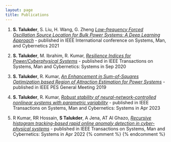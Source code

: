 ```yaml
---
layout: page
title: Publications
---
```

1. **S. Talukder**, S. Liu, H. Wang, G. Zheng [*Low-frequency Forced Oscillation Source Location for Bulk Power Systems: A Deep Learning Approach*](lfosl.pdf) - published in IEEE International conference on Systems, Man, and Cybernetics 2021

2. **S. Talukder**, M. Ibrahim, R. Kumar, [*Resilience Indices for Power/Cyberphysical Systems*](resilience.pdf) - published in IEEE Transactions on Systems, Man and Cybernetics: Systems in Sep 2020

3. **S. Talukder**, R. Kumar, [*An Enhancement in Sum-of-Squares Optimization based Region of Attraction Estimation for Power Systems*](08973914.pdf) - published in IEEE PES General Meeting 2019

4. **S. Talukder**, R. Kumar, [*Robust stability of neural-network-controlled nonlinear systems with parametric variability*](nn_stability.pdf) - published in IEEE Transactions on Systems, Man and Cybernetics: Systems in Apr 2023

5. R Kumar, RR Hossain, **S Talukder**, A Jena, AT Al Ghazo, [*Recursive histogram tracking-based rapid online anomaly detection in cyber-physical systems*](anomaly_detect.pdf) - published in IEEE Transactions on Systems, Man and Cybernetics: Systems in Apr 2022
{% comment %}
{% endcomment %}

